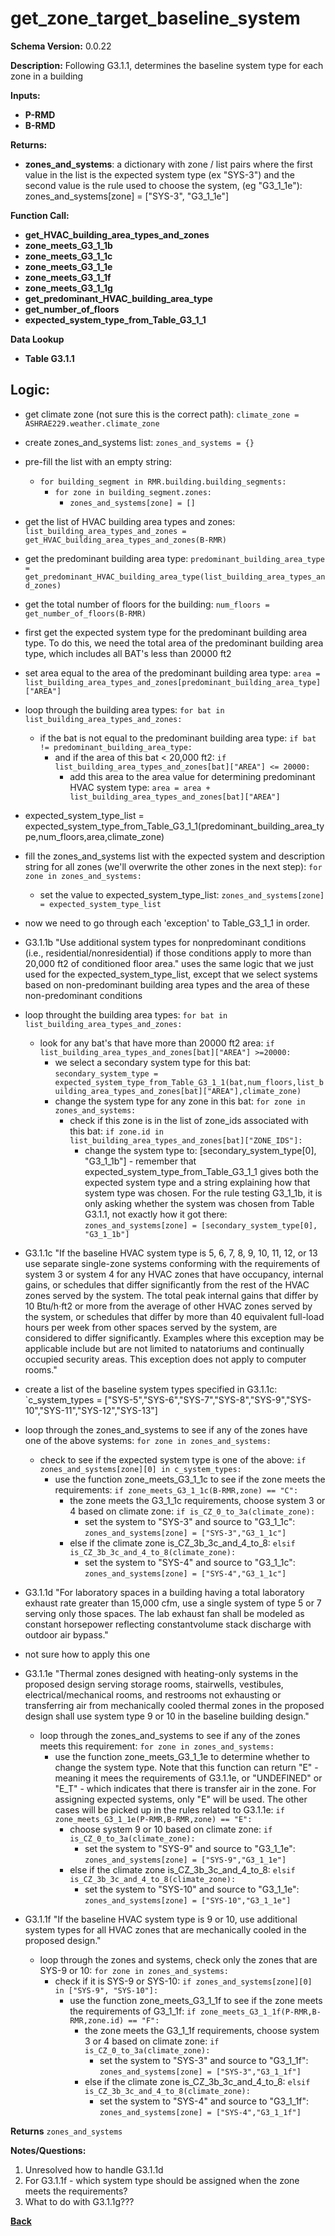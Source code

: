 # get_zone_target_baseline_system
**Schema Version:** 0.0.22  

**Description:** Following G3.1.1, determines the baseline system type for each zone in a building

**Inputs:**
- **P-RMD**
- **B-RMD**

**Returns:**  
- **zones_and_systems**: a dictionary with zone / list pairs where the first value in the list is the expected system type (ex "SYS-3") and the second value is the rule used to choose the system, (eg "G3_1_1e"): zones_and_systems[zone] = ["SYS-3", "G3_1_1e"]
 
**Function Call:**
- **get_HVAC_building_area_types_and_zones**
- **zone_meets_G3_1_1b**
- **zone_meets_G3_1_1c**
- **zone_meets_G3_1_1e**
- **zone_meets_G3_1_1f**
- **zone_meets_G3_1_1g**
- **get_predominant_HVAC_building_area_type**
- **get_number_of_floors**
- **expected_system_type_from_Table_G3_1_1**

**Data Lookup**
- **Table G3.1.1**

## Logic:
- get climate zone (not sure this is the correct path): `climate_zone = ASHRAE229.weather.climate_zone`
- create zones_and_systems list: `zones_and_systems = {}`
- pre-fill the list with an empty string:
	- `for building_segment in RMR.building.building_segments:`
		- `for zone in building_segment.zones:`
			- `zones_and_systems[zone] = []`
- get the list of HVAC building area types and zones: `list_building_area_types_and_zones = get_HVAC_building_area_types_and_zones(B-RMR)`
- get the predominant building area type: `predominant_building_area_type = get_predominant_HVAC_building_area_type(list_building_area_types_and_zones)`
- get the total number of floors for the building: `num_floors = get_number_of_floors(B-RMR)`
- first get the expected system type for the predominant building area type.  To do this, we need the total area of the predominant building area type, which includes all BAT's less than 20000 ft2
- set area equal to the area of the predominant building area type: `area = list_building_area_types_and_zones[predominant_building_area_type]["AREA"]`
- loop through the building area types: `for bat in list_building_area_types_and_zones:`
	- if the bat is not equal to the predominant building area type: `if bat != predominant_building_area_type:`
		- and if the area of this bat < 20,000 ft2: `if list_building_area_types_and_zones[bat]["AREA"] <= 20000:`
			- add this area to the area value for determining predominant HVAC system type: `area = area + list_building_area_types_and_zones[bat]["AREA"]`
- expected_system_type_list = expected_system_type_from_Table_G3_1_1(predominant_building_area_type,num_floors,area,climate_zone)
- fill the zones_and_systems list with the expected system and description string for all zones (we'll overwrite the other zones in the next step): `for zone in zones_and_systems:`
	- set the value to expected_system_type_list: `zones_and_systems[zone] = expected_system_type_list`
	
- now we need to go through each 'exception' to Table_G3_1_1 in order.

- G3.1.1b "Use additional system types for nonpredominant conditions (i.e., residential/nonresidential) if those conditions apply to more than 20,000 ft2 of conditioned floor area." uses the same logic that we just used for the expected_system_type_list, except that we select systems based on non-predominant building area types and the area of these non-predominant conditions
- loop throught the building area types: `for bat in list_building_area_types_and_zones:`
	- look for any bat's that have more than 20000 ft2 area: `if list_building_area_types_and_zones[bat]["AREA"] >=20000:`
		- we select a secondary system type for this bat: `secondary_system_type = expected_system_type_from_Table_G3_1_1(bat,num_floors,list_building_area_types_and_zones[bat]["AREA"],climate_zone)`
		- change the system type for any zone in this bat: `for zone in zones_and_systems:`
			- check if this zone is in the list of zone_ids associated with this bat: `if zone.id in list_building_area_types_and_zones[bat]["ZONE_IDS"]:`
				- change the system type to: [secondary_system_type[0], "G3_1_1b"] - remember that expected_system_type_from_Table_G3_1_1 gives both the expected system type and a string explaining how that system type was chosen.  For the rule testing G3_1_1b, it is only asking whether the system was chosen from Table G3.1.1, not exactly how it got there: `zones_and_systems[zone] = [secondary_system_type[0], "G3_1_1b"]`

- G3.1.1c "If the baseline HVAC system type is 5, 6, 7, 8, 9, 10, 11, 12, or 13 use separate single-zone systems conforming with the requirements of system 3 or system 4 for any HVAC zones that have occupancy, internal gains, or schedules that differ significantly from the rest of the HVAC zones served by the system. The total peak internal gains that differ by 10 Btu/h·ft2 or more from the average of other HVAC zones served by the system, or schedules that differ by more than 40 equivalent full-load hours per week from other spaces served by the system, are considered to differ significantly. Examples where this exception may be applicable include but are not limited to natatoriums and continually occupied security areas. This exception does not apply to computer rooms."
- create a list of the baseline system types specified in G3.1.1c: `c_system_types = ["SYS-5","SYS-6","SYS-7","SYS-8","SYS-9","SYS-10","SYS-11","SYS-12","SYS-13"]
- loop through the zones_and_systems to see if any of the zones have one of the above systems: `for zone in zones_and_systems:`
	- check to see if the expected system type is one of the above: `if zones_and_systems[zone][0] in c_system_types:`
		- use the function zone_meets_G3_1_1c to see if the zone meets the requirements: `if zone_meets_G3_1_1c(B-RMR,zone) == "C":`
			- the zone meets the G3_1_1c requirements, choose system 3 or 4 based on climate zone: `if is_CZ_0_to_3a(climate_zone):`
				- set the system to "SYS-3" and source to "G3_1_1c": `zones_and_systems[zone] = ["SYS-3","G3_1_1c"]`
			- else if the climate zone is_CZ_3b_3c_and_4_to_8: `elsif is_CZ_3b_3c_and_4_to_8(climate_zone):`
				- set the system to "SYS-4" and source to "G3_1_1c": `zones_and_systems[zone] = ["SYS-4","G3_1_1c"]`
				
- G3.1.1d "For laboratory spaces in a building having a total laboratory exhaust rate greater than 15,000 cfm, use a single system of type 5 or 7 serving only those spaces.  The lab exhaust fan shall be modeled as constant horsepower reflecting constantvolume stack discharge with outdoor air bypass."
- not sure how to apply this one


- G3.1.1e "Thermal zones designed with heating-only systems in the proposed design serving storage rooms, stairwells, vestibules, electrical/mechanical rooms, and restrooms not exhausting or transferring air from mechanically cooled thermal zones in the proposed design shall use system type 9 or 10 in the baseline building design."
	- loop through the zones_and_systems to see if any of the zones meets this requirement: `for zone in zones_and_systems:`
		- use the function zone_meets_G3_1_1e to determine whether to change the system type.  Note that this function can return "E" - meaning it mees the requirements of G3.1.1e, or "UNDEFINED" or "E_T" - which indicates that there is transfer air in the zone.  For assigning expected systems, only "E" will be used.  The other cases will be picked up in the rules related to G3.1.1e: `if zone_meets_G3_1_1e(P-RMR,B-RMR,zone) == "E":`
			- choose system 9 or 10 based on climate zone: `if is_CZ_0_to_3a(climate_zone):`
				- set the system to "SYS-9" and source to "G3_1_1e": `zones_and_systems[zone] = ["SYS-9","G3_1_1e"]`
			- else if the climate zone is_CZ_3b_3c_and_4_to_8: `elsif is_CZ_3b_3c_and_4_to_8(climate_zone):`
				- set the system to "SYS-10" and source to "G3_1_1e": `zones_and_systems[zone] = ["SYS-10","G3_1_1e"]`



- G3.1.1f "If the baseline HVAC system type is 9 or 10, use additional system types for all HVAC zones that are mechanically cooled in the proposed design."
	- loop through the zones and systems, check only the zones that are SYS-9 or 10: `for zone in zones_and_systems:`
		- check if it is SYS-9 or SYS-10: `if zones_and_systems[zone][0] in ["SYS-9", "SYS-10"]:`
			- use the function zone_meets_G3_1_1f to see if the zone meets the requirements of G3_1_1f: `if zone_meets_G3_1_1f(P-RMR,B-RMR,zone.id) == "F":`
				- the zone meets the G3_1_1f requirements, choose system 3 or 4 based on climate zone: `if is_CZ_0_to_3a(climate_zone):`
					- set the system to "SYS-3" and source to "G3_1_1f": `zones_and_systems[zone] = ["SYS-3","G3_1_1f"]`
				- else if the climate zone is_CZ_3b_3c_and_4_to_8: `elsif is_CZ_3b_3c_and_4_to_8(climate_zone):`
					- set the system to "SYS-4" and source to "G3_1_1f": `zones_and_systems[zone] = ["SYS-4","G3_1_1f"]`


**Returns** `zones_and_systems`


**Notes/Questions:**  
1.  Unresolved how to handle G3.1.1d
2.  For G3.1.1f - which system type should be assigned when the zone meets the requirements?
3.  What to do with G3.1.1g???

**[Back](../_toc.md)**